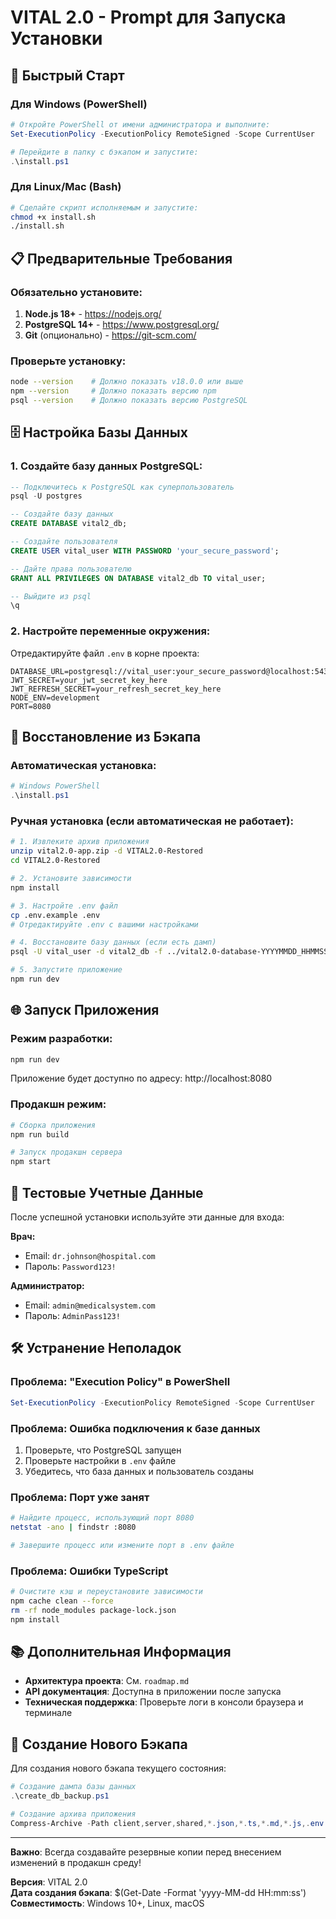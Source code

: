 # VITAL 2.0 - Prompt для Запуска Установки

## 🚀 Быстрый Старт

### Для Windows (PowerShell)
```powershell
# Откройте PowerShell от имени администратора и выполните:
Set-ExecutionPolicy -ExecutionPolicy RemoteSigned -Scope CurrentUser

# Перейдите в папку с бэкапом и запустите:
.\install.ps1
```

### Для Linux/Mac (Bash)
```bash
# Сделайте скрипт исполняемым и запустите:
chmod +x install.sh
./install.sh
```

## 📋 Предварительные Требования

### Обязательно установите:
1. **Node.js 18+** - https://nodejs.org/
2. **PostgreSQL 14+** - https://www.postgresql.org/
3. **Git** (опционально) - https://git-scm.com/

### Проверьте установку:
```bash
node --version    # Должно показать v18.0.0 или выше
npm --version     # Должно показать версию npm
psql --version    # Должно показать версию PostgreSQL
```

## 🗄️ Настройка Базы Данных

### 1. Создайте базу данных PostgreSQL:
```sql
-- Подключитесь к PostgreSQL как суперпользователь
psql -U postgres

-- Создайте базу данных
CREATE DATABASE vital2_db;

-- Создайте пользователя
CREATE USER vital_user WITH PASSWORD 'your_secure_password';

-- Дайте права пользователю
GRANT ALL PRIVILEGES ON DATABASE vital2_db TO vital_user;

-- Выйдите из psql
\q
```

### 2. Настройте переменные окружения:
Отредактируйте файл `.env` в корне проекта:
```env
DATABASE_URL=postgresql://vital_user:your_secure_password@localhost:5432/vital2_db
JWT_SECRET=your_jwt_secret_key_here
JWT_REFRESH_SECRET=your_refresh_secret_key_here
NODE_ENV=development
PORT=8080
```

## 🔄 Восстановление из Бэкапа

### Автоматическая установка:
```powershell
# Windows PowerShell
.\install.ps1
```

### Ручная установка (если автоматическая не работает):
```bash
# 1. Извлеките архив приложения
unzip vital2.0-app.zip -d VITAL2.0-Restored
cd VITAL2.0-Restored

# 2. Установите зависимости
npm install

# 3. Настройте .env файл
cp .env.example .env
# Отредактируйте .env с вашими настройками

# 4. Восстановите базу данных (если есть дамп)
psql -U vital_user -d vital2_db -f ../vital2.0-database-YYYYMMDD_HHMMSS.sql

# 5. Запустите приложение
npm run dev
```

## 🌐 Запуск Приложения

### Режим разработки:
```bash
npm run dev
```
Приложение будет доступно по адресу: http://localhost:8080

### Продакшн режим:
```bash
# Сборка приложения
npm run build

# Запуск продакшн сервера
npm start
```

## 🔑 Тестовые Учетные Данные

После успешной установки используйте эти данные для входа:

**Врач:**
- Email: `dr.johnson@hospital.com`
- Пароль: `Password123!`

**Администратор:**
- Email: `admin@medicalsystem.com`
- Пароль: `AdminPass123!`

## 🛠️ Устранение Неполадок

### Проблема: "Execution Policy" в PowerShell
```powershell
Set-ExecutionPolicy -ExecutionPolicy RemoteSigned -Scope CurrentUser
```

### Проблема: Ошибка подключения к базе данных
1. Проверьте, что PostgreSQL запущен
2. Проверьте настройки в `.env` файле
3. Убедитесь, что база данных и пользователь созданы

### Проблема: Порт уже занят
```bash
# Найдите процесс, использующий порт 8080
netstat -ano | findstr :8080

# Завершите процесс или измените порт в .env файле
```

### Проблема: Ошибки TypeScript
```bash
# Очистите кэш и переустановите зависимости
npm cache clean --force
rm -rf node_modules package-lock.json
npm install
```

## 📚 Дополнительная Информация

- **Архитектура проекта**: См. `roadmap.md`
- **API документация**: Доступна в приложении после запуска
- **Техническая поддержка**: Проверьте логи в консоли браузера и терминале

## 🔄 Создание Нового Бэкапа

Для создания нового бэкапа текущего состояния:

```powershell
# Создание дампа базы данных
.\create_db_backup.ps1

# Создание архива приложения
Compress-Archive -Path client,server,shared,*.json,*.ts,*.md,*.js,.env.example,.gitignore -DestinationPath vital2.0-app-new.zip
```

---

**Важно**: Всегда создавайте резервные копии перед внесением изменений в продакшн среду!

**Версия**: VITAL 2.0  
**Дата создания бэкапа**: $(Get-Date -Format 'yyyy-MM-dd HH:mm:ss')  
**Совместимость**: Windows 10+, Linux, macOS